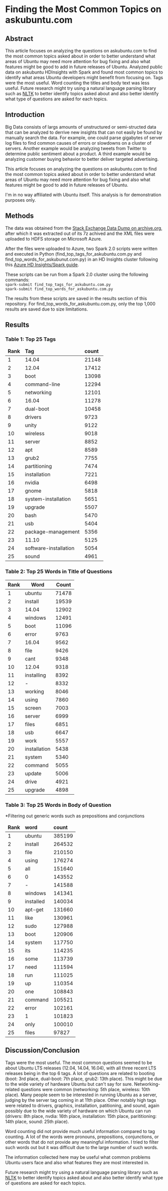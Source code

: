 # Finding the Most Common Topics on askubuntu.com
## Abstract
This article focuses on analyzing the questions on askubuntu.com to find the most common topics asked about in order to better understand what areas of Ubuntu may need more attention for bug fixing and also what features might be good to add in future releases of Ubuntu. Analyzed public data on askubuntu HDInsights with Spark and found most common topics to identify what areas Ubuntu developers might benefit from focusing on. Tags were the most useful. Word counting the titles and body text was less useful. Future research might try using a natural language parsing library such as [NLTK](http://www.nltk.org/) to better identify topics asked about and also better identify what type of questions are asked for each topics. 

## Introduction
Big Data consists of largs amounts of unstructured or semi-structed data that can be analyzed to derrive new insights that can not easily be found by manually search the data. For example, one could parse gigabytes of server log files to find common causes of errors or slowdowns on a cluster of servers. Another example would be analyzing tweets from Twitter to determine public sentiment about a product. A third example would be analyzing customer buying behavior to better deliver targeted advertising. 

This article focuses on analyzing the questions on askubuntu.com to find the most common topics asked about in order to better understand what areas of Ubuntu may need more attention for bug fixing and also what features might be good to add in future releases of Ubuntu.

I'm in no way affiliated with Ubuntu itself. This analysis is for demonstration purposes only. 

## Methods
The data was obtained from the [Stack Exchange Data Dump on archive.org](https://archive.org/details/stackexchange), after which it was extracted out of its 7z achived and the XML files were uploaded to HDFS storage on Microsoft Azure.

After the files were uploaded to Azure, two Spark 2.0 scripts were written and executed in Python (find_top_tags_for_askubuntu.com.py and find_top_words_for_askubunut.com.py) in an HD Insights cluster following this [Azure HD Insights/Spark guide](https://docs.microsoft.com/en-us/azure/hdinsight/hdinsight-apache-spark-jupyter-spark-sql). 

These scripts can be run from a Spark 2.0 cluster using the following commands:    
```spark-submit find_top_tags_for_askubuntu.com.py```   
```spark-submit find_top_words_for_askubuntu.com.py```    

The results from these scripts are saved in the results section of this repository. For find_top_words_for_askubuntu.com.py, only the top 1,000 results are saved due to size limitations. 

## Results
### Table 1: Top 25 Tags
<table>
<thead><tr><td><b>Rank</b></td><td><b>Tag</b></td><td><b>count</b></td></tr></thead>
<tbody>
    <tr><td>1</td><td>14.04</td><td>21148</td></tr>
    <tr><td>2</td><td>12.04</td><td>17412</td></tr>
    <tr><td>3</td><td>boot</td><td>13098</td></tr>
    <tr><td>4</td><td>command-line</td><td>12294</td></tr>
    <tr><td>5</td><td>networking</td><td>12101</td></tr>
    <tr><td>6</td><td>16.04</td><td>11278</td></tr>
    <tr><td>7</td><td>dual-boot</td><td>10458</td></tr>
    <tr><td>8</td><td>drivers</td><td>9723</td></tr>
    <tr><td>9</td><td>unity</td><td>9122</td></tr>
    <tr><td>10</td><td>wireless</td><td>9018</td></tr>
    <tr><td>11</td><td>server</td><td>8852</td></tr>
    <tr><td>12</td><td>apt</td><td>8589</td></tr>
    <tr><td>13</td><td>grub2</td><td>7755</td></tr>
    <tr><td>14</td><td>partitioning</td><td>7474</td></tr>
    <tr><td>15</td><td>installation</td><td>7221</td></tr>
    <tr><td>16</td><td>nvidia</td><td>6498</td></tr>
    <tr><td>17</td><td>gnome</td><td>5818</td></tr>
    <tr><td>18</td><td>system-installation</td><td>5651</td></tr>
    <tr><td>19</td><td>upgrade</td><td>5507</td></tr>
    <tr><td>20</td><td>bash</td><td>5470</td></tr>
    <tr><td>21</td><td>usb</td><td>5404</td></tr>
    <tr><td>22</td><td>package-management</td><td>5356</td></tr>
    <tr><td>23</td><td>11.10</td><td>5125</td></tr>
    <tr><td>24</td><td>software-installation</td><td>5054</td></tr>
    <tr><td>25</td><td>sound</td><td>4961</td></tr>
</tbody>
</table>

### Table 2: Top 25 Words in Title of Questions 
|Rank|Word       |Count|
|--- | ---       | --- |
|1   |ubuntu     |71478|
|2   |install    |19539|
|3   |14.04	    |12902|
|4   |windows    |12491|
|5   |boot	    |11096|
|6   |error	    |9763|
|7   |16.04	    |9562|
|8   |file	    |9426|
|9  |cant	    |9348|
|10  |12.04	    |9318|
|11  |installing |8392|
|12  |-	        |8332|
|13  |working	|8046|
|14  |using	    |7860|
|15  |screen	    |7003|
|16  |server	    |6999|
|17  |files	    |6851|
|18  |usb	    |6647|
|19  |work	    |5557|
|20  |installation |5438|
|21  |system	      |5340|
|22  |command	  |5055|
|23  |update	      |5006|
|24  |drive	      |4921|
|25  |upgrade	  |4898|


### Table 3: Top 25 Words in Body of Question
*Filtering out generic words such as prepositions and conjunctions
<table>
<thead><tr><td><b>Rank</b></td><td><b>word</b></td><td><b>count</b></td></tr></thead>
<tbody>
    <tr><td>1</td><td>ubuntu</td><td>385199</td></tr>
    <tr><td>2</td><td>install</td><td>264532</td></tr>
    <tr><td>3</td><td>file</td><td>210150</td></tr>
    <tr><td>4</td><td>using</td><td>176274</td></tr>
    <tr><td>5</td><td>all</td><td>151640</td></tr>
    <tr><td>6</td><td>0</td><td>143552</td></tr>
    <tr><td>7</td><td>-</td><td>141588</td></tr>
    <tr><td>8</td><td>windows</td><td>141341</td></tr>
    <tr><td>9</td><td>installed</td><td>140034</td></tr>
    <tr><td>10</td><td>apt-get</td><td>131660</td></tr>
    <tr><td>11</td><td>like</td><td>130961</td></tr>
    <tr><td>12</td><td>sudo</td><td>127988</td></tr>
    <tr><td>13</td><td>boot</td><td>120906</td></tr>
    <tr><td>14</td><td>system</td><td>117750</td></tr>
    <tr><td>15</td><td>its</td><td>114235</td></tr>
    <tr><td>16</td><td>some</td><td>113739</td></tr>
    <tr><td>17</td><td>need</td><td>111594</td></tr>
    <tr><td>18</td><td>run</td><td>111025</td></tr>
    <tr><td>19</td><td>up</td><td>110354</td></tr>
    <tr><td>20</td><td>one</td><td>108843</td></tr>
    <tr><td>21</td><td>command</td><td>105521</td></tr>
    <tr><td>22</td><td>error</td><td>102161</td></tr>
    <tr><td>23</td><td>1</td><td>101823</td></tr>
    <tr><td>24</td><td>only</td><td>100010</td></tr>
    <tr><td>25</td><td>files</td><td>97827</td></tr>
</tbody>
</table>

## Discussion/Conclusion
Tags were the most useful. The most common questions seemed to be about Ubuntu LTS releases (12.04, 14.04, 16.04), with all three recent LTS releases being in the top 6 tags. A lot of questions are related to booting (boot: 3rd place, dual-boot: 7th place, grub2: 13th place). This might be due to the wide variety of hardware Ubuntu but can't say for sure. Networking-related questions were common (networking: 5th place, wireless: 10th place). Many people seem to be interested in running Ubuntu as a server, judging by the server tag coming in at 11th place. Other notably high tags were related to drivers, graphics, installation, patitioning, and sound, again possibly due to the wide variety of hardware on which Ubuntu can run (drivers: 8th place, nvdia: 16th place, installation: 15th place, parititioning: 14th place, sound: 25th place). 

Word counting did not provide much useful information compared to tag counting. A lot of the words were pronouns, prepositions, conjunctions, or other words that do not provide any meaningful information. I tried to filter such words out but it was difficult due to the large number of such words. 

The information collected here may be useful what common problems Ubuntu users face and also what features they are most interested in.

Future research might try using a natural language parsing library such as [NLTK](http://www.nltk.org/) to better identify topics asked about and also better identify what type of questions are asked for each topics. 

